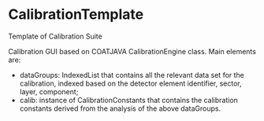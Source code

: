 # CalibrationTemplate
Template of Calibration Suite

Calibration GUI based on COATJAVA CalibrationEngine class.
Main elements are:
- dataGroups: IndexedList<DataGroup> that contains all the relevant data set for the calibration, indexed based on the detector element identifier, sector, layer, component;
- calib:      instance of CalibrationConstants that contains the calibration constants derived from the analysis of the above dataGroups.
